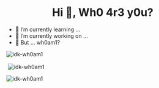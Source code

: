<!--
**idk-wh0am1/idk-wh0am1** is a ✨ _special_ ✨ repository because its `README.md` (this file) appears on your GitHub profile.
### Hi there 👋

Here are some ideas to get you started:

- 🔭 I’m currently working on ...
- 🌱 I’m currently learning ...
- 👯 I’m looking to collaborate on ...
- 🤔 I’m looking for help with ...
- 💬 Ask me about ...
- 📫 How to reach me: ...
- 😄 Pronouns: ...
- ⚡ Fun fact: ...
-->

<h1 align="center">Hi 👋, Wh0 4r3 y0u?</h1>

- 🌱 I’m currently learning ...
- 🔭 I’m currently working on ...
- 🤔 But ... wh0am1?

<p><img align="center" src="https://github-readme-stats.vercel.app/api/top-langs?username=idk-wh0am1&show_icons=true&locale=en&layout=compact" alt="idk-wh0am1" /></p>
<p>&nbsp;<img align="center" src="https://github-readme-stats.vercel.app/api?username=idk-wh0am1&show_icons=true&locale=en" alt="idk-wh0am1" /></p>
<p><img align="center" src="https://github-readme-streak-stats.herokuapp.com/?user=idk-wh0am1&" alt="idk-wh0am1" /></p>
